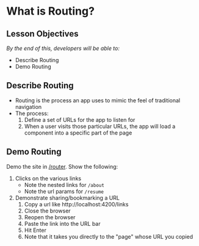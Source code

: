 # What is Routing?

<!--1:57 WDI4 -->

## Lesson Objectives
*By the end of this, developers will be able to:*

- Describe Routing
- Demo Routing

## Describe Routing

- Routing is the process an app uses to mimic the feel of traditional navigation
- The process:
    1. Define a set of URLs for the app to listen for
    1. When a user visits those particular URLs, the app will load a component into a specific part of the page

## Demo Routing

Demo the site in [/router](/router).  Show the following:

1. Clicks on the various links
    - Note the nested links for `/about`
    - Note the url params for `/resume`
1. Demonstrate sharing/bookmarking a URL
    1. Copy a url like http://localhost:4200/links
    1. Close the browser
    1. Reopen the browser
    1. Paste the link into the URL bar
    1. Hit Enter
    1. Note that it takes you directly to the "page" whose URL you copied

<!--2:02 WDI4 -->
